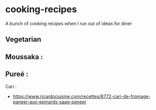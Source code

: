 # cooking-recipes
A bunch of cooking recipes when I run out of ideas for diner

## Vegetarian

Moussaka : 
  - 

Pureé :
   - 
   
Cari :
  - https://www.ricardocuisine.com/recettes/8772-cari-de-fromage-paneer-aux-epinards-saag-paneer
